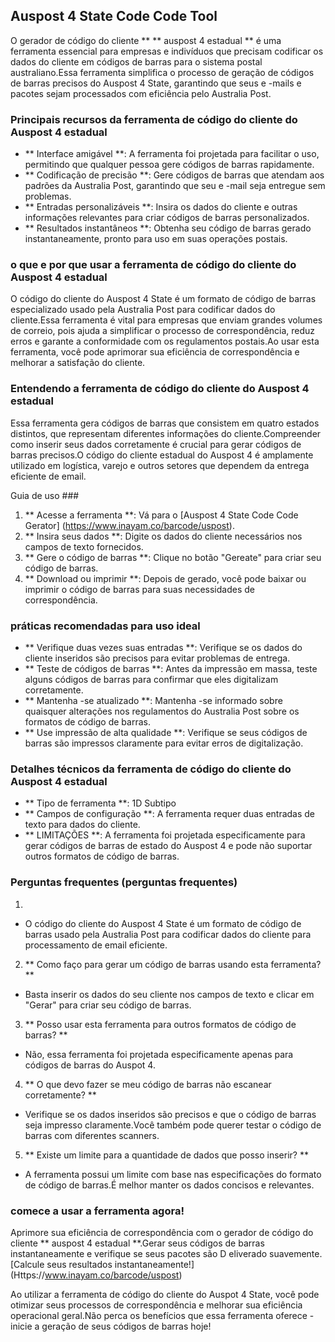 ## Auspost 4 State Code Code Tool

O gerador de código do cliente ** ** auspost 4 estadual ** é uma ferramenta essencial para empresas e indivíduos que precisam codificar os dados do cliente em códigos de barras para o sistema postal australiano.Essa ferramenta simplifica o processo de geração de códigos de barras precisos do Auspost 4 State, garantindo que seus e -mails e pacotes sejam processados ​​com eficiência pelo Australia Post.

### Principais recursos da ferramenta de código do cliente do Auspost 4 estadual
- ** Interface amigável **: A ferramenta foi projetada para facilitar o uso, permitindo que qualquer pessoa gere códigos de barras rapidamente.
- ** Codificação de precisão **: Gere códigos de barras que atendam aos padrões da Australia Post, garantindo que seu e -mail seja entregue sem problemas.
- ** Entradas personalizáveis ​​**: Insira os dados do cliente e outras informações relevantes para criar códigos de barras personalizados.
- ** Resultados instantâneos **: Obtenha seu código de barras gerado instantaneamente, pronto para uso em suas operações postais.

### o que e por que usar a ferramenta de código do cliente do Auspost 4 estadual
O código do cliente do Auspost 4 State é um formato de código de barras especializado usado pela Australia Post para codificar dados do cliente.Essa ferramenta é vital para empresas que enviam grandes volumes de correio, pois ajuda a simplificar o processo de correspondência, reduz erros e garante a conformidade com os regulamentos postais.Ao usar esta ferramenta, você pode aprimorar sua eficiência de correspondência e melhorar a satisfação do cliente.

### Entendendo a ferramenta de código do cliente do Auspost 4 estadual
Essa ferramenta gera códigos de barras que consistem em quatro estados distintos, que representam diferentes informações do cliente.Compreender como inserir seus dados corretamente é crucial para gerar códigos de barras precisos.O código do cliente estadual do Auspost 4 é amplamente utilizado em logística, varejo e outros setores que dependem da entrega eficiente de email.

Guia de uso ###
1. ** Acesse a ferramenta **: Vá para o [Auspost 4 State Code Code Gerator] (https://www.inayam.co/barcode/uspost).
2. ** Insira seus dados **: Digite os dados do cliente necessários nos campos de texto fornecidos.
3. ** Gere o código de barras **: Clique no botão "Gereate" para criar seu código de barras.
4. ** Download ou imprimir **: Depois de gerado, você pode baixar ou imprimir o código de barras para suas necessidades de correspondência.

### práticas recomendadas para uso ideal
- ** Verifique duas vezes suas entradas **: Verifique se os dados do cliente inseridos são precisos para evitar problemas de entrega.
- ** Teste de códigos de barras **: Antes da impressão em massa, teste alguns códigos de barras para confirmar que eles digitalizam corretamente.
- ** Mantenha -se atualizado **: Mantenha -se informado sobre quaisquer alterações nos regulamentos do Australia Post sobre os formatos de código de barras.
- ** Use impressão de alta qualidade **: Verifique se seus códigos de barras são impressos claramente para evitar erros de digitalização.

### Detalhes técnicos da ferramenta de código do cliente do Auspost 4 estadual
- ** Tipo de ferramenta **: 1D Subtipo
- ** Campos de configuração **: A ferramenta requer duas entradas de texto para dados do cliente.
- ** LIMITAÇÕES **: A ferramenta foi projetada especificamente para gerar códigos de barras de estado do Auspost 4 e pode não suportar outros formatos de código de barras.

### Perguntas frequentes (perguntas frequentes)

1.
- O código do cliente do Auspost 4 State é um formato de código de barras usado pela Australia Post para codificar dados do cliente para processamento de email eficiente.

2. ** Como faço para gerar um código de barras usando esta ferramenta? **
- Basta inserir os dados do seu cliente nos campos de texto e clicar em "Gerar" para criar seu código de barras.

3. ** Posso usar esta ferramenta para outros formatos de código de barras? **
- Não, essa ferramenta foi projetada especificamente apenas para códigos de barras do Auspot 4.

4. ** O que devo fazer se meu código de barras não escanear corretamente? **
- Verifique se os dados inseridos são precisos e que o código de barras seja impresso claramente.Você também pode querer testar o código de barras com diferentes scanners.

5. ** Existe um limite para a quantidade de dados que posso inserir? **
- A ferramenta possui um limite com base nas especificações do formato de código de barras.É melhor manter os dados concisos e relevantes.

### comece a usar a ferramenta agora!
Aprimore sua eficiência de correspondência com o gerador de código do cliente ** auspost 4 estadual **.Gerar seus códigos de barras instantaneamente e verifique se seus pacotes são D eliverado suavemente.[Calcule seus resultados instantaneamente!] (Https://www.inayam.co/barcode/uspost)

Ao utilizar a ferramenta de código do cliente do Auspot 4 State, você pode otimizar seus processos de correspondência e melhorar sua eficiência operacional geral.Não perca os benefícios que essa ferramenta oferece - inicie a geração de seus códigos de barras hoje!